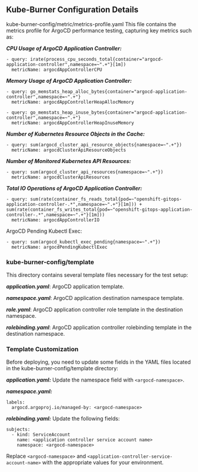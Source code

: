 ## Kube-Burner Configuration Details

kube-burner-config/metric/metrics-profile.yaml
This file contains the metrics profile for ArgoCD performance testing, capturing key metrics such as:

***CPU Usage of ArgoCD Application Controller:***
```
- query: irate(process_cpu_seconds_total{container="argocd-application-controller",namespace=~".+"}[1m])
  metricName: argocdAppControllerCPU
```

***Memory Usage of ArgoCD Application Controller:***
```
- query: go_memstats_heap_alloc_bytes{container="argocd-application-controller",namespace=~".+"}
  metricName: argocdAppControllerHeapAllocMemory

- query: go_memstats_heap_inuse_bytes{container="argocd-application-controller",namespace=~".+"}
  metricName: argocdAppControllerHeapInuseMemory
```

***Number of Kubernetes Resource Objects in the Cache:***
```
- query: sum(argocd_cluster_api_resource_objects{namespace=~".+"})
  metricName: argocdClusterApiResourceObjects
```
***Number of Monitored Kubernetes API Resources:***
```
- query: sum(argocd_cluster_api_resources{namespace=~".+"}) 
  metricName: argocdClusterApiResources
```
***Total IO Operations of ArgoCD Application Controller:***
```
- query: sum(rate(container_fs_reads_total{pod=~"openshift-gitops-application-controller-.*",namespace=~".+"}[1m])) + sum(rate(container_fs_writes_total{pod=~"openshift-gitops-application-controller-.*",namespace=~".+"}[1m]))
  metricName: argocdAppControllerIO
```
ArgoCD Pending Kubectl Exec:
```
- query: sum(argocd_kubectl_exec_pending{namespace=~".+"})
  metricName: argocdPendingKubectlExec
```
### kube-burner-config/template
This directory contains several template files necessary for the test setup:

***application.yaml***: ArgoCD application template.

***namespace.yaml***: ArgoCD application destination namespace template.

***role.yaml***: ArgoCD application controller role template in the destination namespace.

***rolebinding.yaml***: ArgoCD application controller rolebinding template in the destination namespace.

### Template Customization

Before deploying, you need to update some fields in the YAML files located in the kube-burner-config/template directory:

***application.yaml:*** Update the namespace field with ```<argocd-namespace>```.

***namespace.yaml:***
```
labels:
  argocd.argoproj.io/managed-by: <argocd-namespace>
```
***rolebinding.yaml:*** Update the following fields:
```
subjects:
  - kind: ServiceAccount
    name: <application controller service account name>
    namespace: <argocd-namespace>
```

Replace ```<argocd-namespace>``` and ```<application-controller-service-account-name>``` with the appropriate values for your environment.
